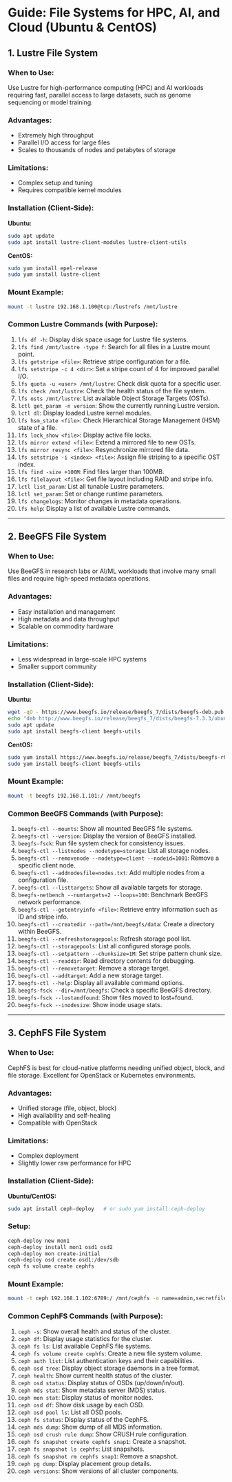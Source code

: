 
# Guide: File Systems for HPC, AI, and Cloud (Ubuntu & CentOS)

## 1. Lustre File System

### When to Use:
Use Lustre for high-performance computing (HPC) and AI workloads requiring fast, parallel access to large datasets, such as genome sequencing or model training.

### Advantages:
- Extremely high throughput
- Parallel I/O access for large files
- Scales to thousands of nodes and petabytes of storage

### Limitations:
- Complex setup and tuning
- Requires compatible kernel modules

### Installation (Client-Side):

**Ubuntu:**
```bash
sudo apt update
sudo apt install lustre-client-modules lustre-client-utils
```

**CentOS:**
```bash
sudo yum install epel-release
sudo yum install lustre-client
```

### Mount Example:
```bash
mount -t lustre 192.168.1.100@tcp:/lustrefs /mnt/lustre
```

### Common Lustre Commands (with Purpose):
1. `lfs df -h`: Display disk space usage for Lustre file systems.
2. `lfs find /mnt/lustre -type f`: Search for all files in a Lustre mount point.
3. `lfs getstripe <file>`: Retrieve stripe configuration for a file.
4. `lfs setstripe -c 4 <dir>`: Set a stripe count of 4 for improved parallel I/O.
5. `lfs quota -u <user> /mnt/lustre`: Check disk quota for a specific user.
6. `lfs check /mnt/lustre`: Check the health status of the file system.
7. `lfs osts /mnt/lustre`: List available Object Storage Targets (OSTs).
8. `lctl get_param -n version`: Show the currently running Lustre version.
9. `lctl dl`: Display loaded Lustre kernel modules.
10. `lfs hsm_state <file>`: Check Hierarchical Storage Management (HSM) state of a file.
11. `lfs lock_show <file>`: Display active file locks.
12. `lfs mirror extend <file>`: Extend a mirrored file to new OSTs.
13. `lfs mirror resync <file>`: Resynchronize mirrored file data.
14. `lfs setstripe -i <index> <file>`: Assign file striping to a specific OST index.
15. `lfs find -size +100M`: Find files larger than 100MB.
16. `lfs filelayout <file>`: Get file layout including RAID and stripe info.
17. `lctl list_param`: List all tunable Lustre parameters.
18. `lctl set_param`: Set or change runtime parameters.
19. `lfs changelogs`: Monitor changes in metadata operations.
20. `lfs help`: Display a list of available Lustre commands.

---

## 2. BeeGFS File System

### When to Use:
Use BeeGFS in research labs or AI/ML workloads that involve many small files and require high-speed metadata operations.

### Advantages:
- Easy installation and management
- High metadata and data throughput
- Scalable on commodity hardware

### Limitations:
- Less widespread in large-scale HPC systems
- Smaller support community

### Installation (Client-Side):

**Ubuntu:**
```bash
wget -qO - https://www.beegfs.io/release/beegfs_7/dists/beegfs-deb.pub | sudo apt-key add -
echo "deb http://www.beegfs.io/release/beegfs_7/dists/beegfs-7.3.3/ubuntu focal non-free" | sudo tee /etc/apt/sources.list.d/beegfs.list
sudo apt update
sudo apt install beegfs-client beegfs-utils
```

**CentOS:**
```bash
sudo yum install https://www.beegfs.io/release/beegfs_7/dists/beegfs-rhel7.repo
sudo yum install beegfs-client beegfs-utils
```

### Mount Example:
```bash
mount -t beegfs 192.168.1.101:/ /mnt/beegfs
```

### Common BeeGFS Commands (with Purpose):
1. `beegfs-ctl --mounts`: Show all mounted BeeGFS file systems.
2. `beegfs-ctl --version`: Display the version of BeeGFS installed.
3. `beegfs-fsck`: Run file system check for consistency issues.
4. `beegfs-ctl --listnodes --nodetype=storage`: List all storage nodes.
5. `beegfs-ctl --removenode --nodetype=client --nodeid=1001`: Remove a specific client node.
6. `beegfs-ctl --addnodesfile=nodes.txt`: Add multiple nodes from a configuration file.
7. `beegfs-ctl --listtargets`: Show all available targets for storage.
8. `beegfs-netbench --numtargets=2 --loops=100`: Benchmark BeeGFS network performance.
9. `beegfs-ctl --getentryinfo <file>`: Retrieve entry information such as ID and stripe info.
10. `beegfs-ctl --createdir --path=/mnt/beegfs/data`: Create a directory within BeeGFS.
11. `beegfs-ctl --refreshstoragepools`: Refresh storage pool list.
12. `beegfs-ctl --storagepools`: List all configured storage pools.
13. `beegfs-ctl --setpattern --chunksize=1M`: Set stripe pattern chunk size.
14. `beegfs-ctl --readdir`: Read directory contents for debugging.
15. `beegfs-ctl --removetarget`: Remove a storage target.
16. `beegfs-ctl --addtarget`: Add a new storage target.
17. `beegfs-ctl --help`: Display all available command options.
18. `beegfs-fsck --dir=/mnt/beegfs`: Check a specific BeeGFS directory.
19. `beegfs-fsck --lostandfound`: Show files moved to lost+found.
20. `beegfs-fsck --inodesize`: Show inode usage stats.

---

## 3. CephFS File System

### When to Use:
CephFS is best for cloud-native platforms needing unified object, block, and file storage. Excellent for OpenStack or Kubernetes environments.

### Advantages:
- Unified storage (file, object, block)
- High availability and self-healing
- Compatible with OpenStack

### Limitations:
- Complex deployment
- Slightly lower raw performance for HPC

### Installation (Client-Side):

**Ubuntu/CentOS:**
```bash
sudo apt install ceph-deploy   # or sudo yum install ceph-deploy
```

### Setup:
```bash
ceph-deploy new mon1
ceph-deploy install mon1 osd1 osd2
ceph-deploy mon create-initial
ceph-deploy osd create osd1:/dev/sdb
ceph fs volume create cephfs
```

### Mount Example:
```bash
mount -t ceph 192.168.1.102:6789:/ /mnt/cephfs -o name=admin,secretfile=/etc/ceph/admin.keyring
```

### Common CephFS Commands (with Purpose):
1. `ceph -s`: Show overall health and status of the cluster.
2. `ceph df`: Display usage statistics for the cluster.
3. `ceph fs ls`: List available CephFS file systems.
4. `ceph fs volume create cephfs`: Create a new file system volume.
5. `ceph auth list`: List authentication keys and their capabilities.
6. `ceph osd tree`: Display object storage daemons in a tree format.
7. `ceph health`: Show current health status of the cluster.
8. `ceph osd status`: Display status of OSDs (up/down/in/out).
9. `ceph mds stat`: Show metadata server (MDS) status.
10. `ceph mon stat`: Display status of monitor nodes.
11. `ceph osd df`: Show disk usage by each OSD.
12. `ceph osd pool ls`: List all OSD pools.
13. `ceph fs status`: Display status of the CephFS.
14. `ceph mds dump`: Show dump of all MDS information.
15. `ceph osd crush rule dump`: Show CRUSH rule configuration.
16. `ceph fs snapshot create cephfs snap1`: Create a snapshot.
17. `ceph fs snapshot ls cephfs`: List snapshots.
18. `ceph fs snapshot rm cephfs snap1`: Remove a snapshot.
19. `ceph pg dump`: Display placement group details.
20. `ceph versions`: Show versions of all cluster components.
